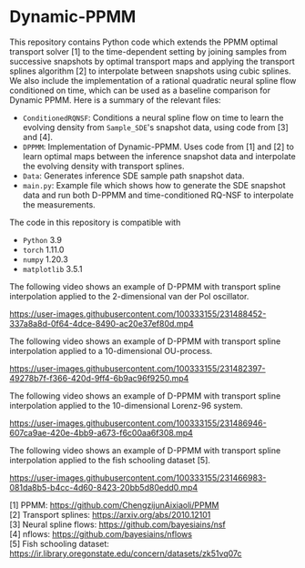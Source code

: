 # Dynamic-PPMM

This repository contains Python code which extends the PPMM optimal transport solver [1] to the time-dependent setting by joining samples from successive snapshots by optimal transport maps and applying the transport splines algorithm [2] to interpolate between snapshots using cubic splines. We also include the implementation of a rational quadratic neural spline flow conditioned on time, which can be used as a baseline comparison for Dynamic PPMM. Here is a summary of the relevant files:

- `ConditionedRQNSF`: Conditions a neural spline flow on time to learn the evolving density from `Sample_SDE`'s snapshot data, using code from [3] and [4]. 
- `DPPMM`: Implementation of Dynamic-PPMM. Uses code from [1] and [2] to learn optimal maps between the inference snapshot data and interpolate the evolving density with transport splines.
- `Data`: Generates inference SDE sample path snapshot data. 
- `main.py`: Example file which shows how to generate the SDE snapshot data and run both D-PPMM and time-conditioned RQ-NSF to interpolate the measurements. 

The code in this repository is compatible with 

- `Python` 3.9
- `torch` 1.11.0
- `numpy` 1.20.3
- `matplotlib` 3.5.1

  
The following video shows an example of D-PPMM with transport spline interpolation applied to the 2-dimensional van der Pol oscillator. 


https://user-images.githubusercontent.com/100333155/231488452-337a8a8d-0f64-4dce-8490-ac20e37ef80d.mp4


The following video shows an example of D-PPMM with transport spline interpolation applied to a 10-dimensional OU-process. 



https://user-images.githubusercontent.com/100333155/231482397-49278b7f-f366-420d-9ff4-6b9ac96f9250.mp4



The following video shows an example of D-PPMM with transport spline interpolation applied to the 10-dimensional Lorenz-96 system. 



https://user-images.githubusercontent.com/100333155/231486946-607ca9ae-420e-4bb9-a673-f6c00aa6f308.mp4



The following video shows an example of D-PPMM with transport spline interpolation applied to the fish schooling dataset [5]. 

https://user-images.githubusercontent.com/100333155/231466983-081da8b5-b4cc-4d60-8423-20bb5d80edd0.mp4





[1] PPMM: https://github.com/ChengzijunAixiaoli/PPMM \
[2] Transport splines: https://arxiv.org/abs/2010.12101 \
[3] Neural spline flows: https://github.com/bayesiains/nsf \
[4] nflows: https://github.com/bayesiains/nflows \
[5] Fish schooling dataset: https://ir.library.oregonstate.edu/concern/datasets/zk51vq07c







